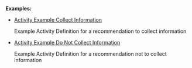 **Examples:**

*  [Activity Example Collect Information](ActivityDefinition-activity-example-collectinformation-ad.html)

    Example Activity Definition for a recommendation to collect information

*   [Activity Example Do Not Collect Information](ActivityDefinition-activity-example-donotcollectinformation-ad.html)

    Example Activity Definition for a recommendation not to collect information